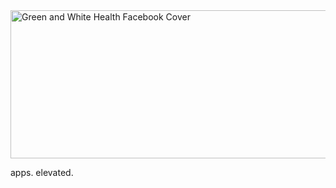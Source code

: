 
<img width="639" height="237" alt="Green and White Health Facebook Cover" src="https://github.com/user-attachments/assets/e70ddecd-2efe-4fd9-a1d2-d67e474308a1" />

apps. elevated.
